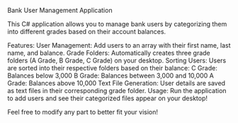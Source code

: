 Bank User Management Application

This C# application allows you to manage bank users by categorizing them into different grades based on their account balances.

Features:
  User Management: Add users to an array with their first name, last name, and balance.
  Grade Folders: Automatically creates three grade folders (A Grade, B Grade, C Grade) on your desktop.
  Sorting Users: Users are sorted into their respective folders based on their balance:
  C Grade: Balances below 3,000
  B Grade: Balances between 3,000 and 10,000
  A Grade: Balances above 10,000
  Text File Generation: User details are saved as text files in their corresponding grade folder.
  Usage:
  Run the application to add users and see their categorized files appear on your desktop!

Feel free to modify any part to better fit your vision!

